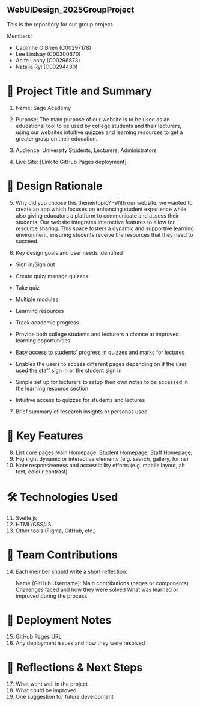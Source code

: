 ## WebUIDesign_2025GroupProject
This is the repository for our group project.

Members: 
- Caoimhe O'Brien (C00297178)
- Lee Lindsay (C00300670)
- Aoife Leahy (C00296873)
- Natalia Ryl (C00294480) 

# 🧾 Project Title and Summary
1. Name: Sage Academy
  
2. Purpose: The main purpose of our website is to be used as an educational tool to be used by college students and their lecturers, using our websites intuitive quizzes and learning resources to get a greater grasp on their education.​
   
3. Audience: University Students; Lecturers; Administrators
   
4. Live Site: [Link to GitHub Pages deployment]

# 🧠 Design Rationale
5. Why did you choose this theme/topic?
-With our website, we wanted to create an app which focuses on enhancing student experience while also giving educators a platform to communicate and assess their students. 
Our website integrates interactive features to allow for resource sharing. This space fosters a dynamic and supportive learning environment, ensuring students receive the resources that they need to succeed.

6. Key design goals and user needs identified
- Sign in/Sign out 
- Create quiz/ manage quizzes 
- Take quiz 
- Multiple modules 
- Learning resources 
- Track academic progress

- Provide both college students and lecturers a chance at improved learning opportunities
- Easy access to students’ progress in quizzes and marks for lectures
- Enables the users to access different pages depending on if the user used the staff sign in 
or the student sign in
- Simple set up for lecturers to setup their own notes to be accessed in the learning resource 
section 
- Intuitive access to quizzes for students and lectures
  
7. Brief summary of research insights or personas used

# 🔧 Key Features
8. List core pages
   Main Homepage; Student Homepage; Staff Homepage; 
10. Highlight dynamic or interactive elements (e.g. search, gallery, forms)
11. Note responsiveness and accessibility efforts (e.g. mobile layout, alt text, colour contrast)

# 🛠️ Technologies Used
11. Svelte.js
12. HTML/CSS/JS
13. Other tools (Figma, GitHub, etc.)

# 👥 Team Contributions
14. Each member should write a short reflection:

    Name (GitHub Username):
        Main contributions (pages or components)
        Challenges faced and how they were solved
        What was learned or improved during the process

# 🚀 Deployment Notes
15. GitHub Pages URL
16. Any deployment issues and how they were resolved

# 🔄 Reflections & Next Steps
17. What went well in the project
18. What could be improved
19. One suggestion for future development
